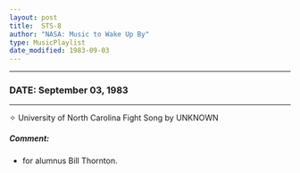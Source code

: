 ```yaml
---
layout: post
title:  STS-8
author: "NASA: Music to Wake Up By"
type: MusicPlaylist
date_modified: 1983-09-03
---
```


----
### DATE: September 03, 1983
----
✧ University of North Carolina Fight Song by UNKNOWN

##### Comment:
* for alumnus Bill Thornton.
